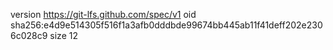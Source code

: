 version https://git-lfs.github.com/spec/v1
oid sha256:e4d9e514305f516f1a3afb0dddbde99674bb445ab11f41deff202e2306c028c9
size 12
